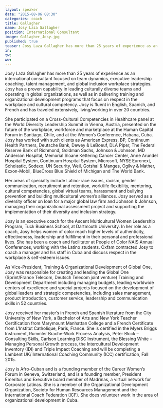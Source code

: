 ```yaml
---
layout: speaker
date: "2015-08-06 08:30"
categories: coach
title: Gallagher
name: Josy Laza Gallagher
position: International Consultant
image: Gallagher_Josy.jpg
published: true
teaser: Josy Laza Gallagher has more than 25 years of experience as an international consultant focused on team dynamics, executive leadership coaching, talent management, and global inclusion workplace strategies. 
in:
tw:
ww: 
---
```

Josy Laza Gallagher has more than 25 years of experience as an international consultant focused on team dynamics, executive leadership coaching, talent management, and global inclusion workplace strategies. 
 
Josy has a proven capability in leading culturally diverse teams and operating in global organizations, as well as in delivering training and organizational development programs that focus on respect in the workplace and cultural competency. Josy is fluent in English, Spanish, and French and has traveled extensively, living/working in over 20 countries. 

She participated on a Cross-Cultural Competencies in Healthcare panel at the World Diversity Leadership Summit in Vienna, Austria, presented on the future of the workplace, workforce and marketplace at the Human Capital Forum in Santiago, Chile, and at the Women’s Conference, Habana, Cuba.
 
Josy has worked with such clients as American Express, BP, Continuum Health Partners, Deutsche Bank, Dewey & LeBoeuf, DLA Piper, The Federal Reserve Bank of Richmond, Goldman Sachs, Johnson & Johnson, MD Anderson Hospital, Memorial Sloane Kettering Cancer Center, Anne Arundel Hospital System, Continuum Hospital System, Microsoft, NYSE Euronext, Scholastic, Sodexo, UN Security, Weil, Gotshal & Manges, Ogilvy & Mather, Exxon-Mobil, BlueCross Blue Shield of Michigan and The World Bank. 

Her areas of specialty include Latino-race issues, racism, gender communication, recruitment and retention, work/life flexibility, mentoring, cultural competencies, global virtual teams, harassment and bullying prevention and building multicultural women’s alliances. Josy served as a diversity officer on loan for a major global law firm and Johnson & Johnson, managing their organizational assessment project and supporting the implementation of their diversity and inclusion strategy.

Josy is an executive coach for the Ascent Multicultural Women Leadership Program, Tuck Business School, at Dartmouth University. In her role as a coach, Josy helps women of color reach higher levels of authenticity, effectiveness, leadership and fulfillment in their personal and professional lives. She has been a coach and facilitator at People of Color NAIS Annual Conferences, working with the Latino students. Oxfam contracted Josy to coach a manager and his staff in Cuba and discuss respect in the workplace & self-esteem issues.

As Vice-President, Training & Organizational Development of Global One, Josy was responsible for creating and leading the Global One (Sprint/France Telecom, Deutsch Telecom joint venture) Training and Development Department including managing budgets, leading worldwide centers of excellence and special projects focused on the development of global leaders and strategic competencies, including sales management, product introduction, customer service, leadership and communication skills in 52 countries.	

Josy received her master’s in French and Spanish literature from the City University of New York, a Bachelor of Arts and New York Teacher Certification from Marymount Manhattan College and a French Certificate from L’Institut Catholique, Paris, France. She is certified in the Myers Briggs Instrument, Rummler Brache-Work Process Analysis, Peter Block – Consulting Skills, Carlson Learning DiSC Instrument, the Blessing White – Managing Personal Growth process, the Intercultural Development Inventory (IDI) and Triple Impact Coaching and will be completing a Lambent UK/ International Coaching Community (ICC) certification, Fall 2015. 

Josy is Afro-Cuban and is a founding member of the Career Women’s Forum in Geneva, Switzerland, and is a founding member, President Emeritus and Executive board member of Madrinas, a virtual network for Corporate Latinas. She is a member of the Organizational Development Organization, Society for Human Resources Management and the International Coach Federation (ICF). She does volunteer work in the area of organizational development in Cuba.
